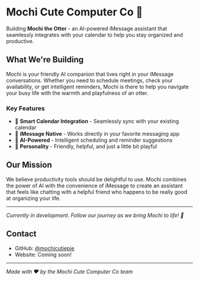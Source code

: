 # Mochi Cute Computer Co 🦦

Building **Mochi the Otter** - an AI-powered iMessage assistant that seamlessly integrates with your calendar to help you stay organized and productive.

## What We're Building

Mochi is your friendly AI companion that lives right in your iMessage conversations. Whether you need to schedule meetings, check your availability, or get intelligent reminders, Mochi is there to help you navigate your busy life with the warmth and playfulness of an otter.

### Key Features
- 📅 **Smart Calendar Integration** - Seamlessly sync with your existing calendar
- 💬 **iMessage Native** - Works directly in your favorite messaging app
- 🤖 **AI-Powered** - Intelligent scheduling and reminder suggestions
- 🦦 **Personality** - Friendly, helpful, and just a little bit playful

## Our Mission

We believe productivity tools should be delightful to use. Mochi combines the power of AI with the convenience of iMessage to create an assistant that feels like chatting with a helpful friend who happens to be really good at organizing your life.

---

*Currently in development. Follow our journey as we bring Mochi to life! 🚀*

## Contact

- GitHub: [@mochicutiepie](https://github.com/mochicutiepie)
- Website: Coming soon!

---

*Made with ❤️ by the Mochi Cute Computer Co team*
